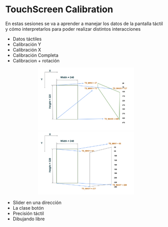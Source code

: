 # TouchScreen Calibration

En estas sesiones se va a aprender a manejar los datos de la pantalla táctil y cómo interpretarlos para poder realizar distintos interacciones

<ul>
	<li>Datos táctiles</li>
	<li>Calibración Y</li>
	<li>Calibración X</li>
	<li>Calibración Completa</li>
	<li>Calibracion + rotación</li>
</ul>

<p align="center">
	<img  src="/src/TouchScreen/CalibrationX.png" width="300"/>
	<img  src="/src/TouchScreen/CalibrationY.png" width="300"/>
	
</p>

<ul>
	<li>Slider en una dirección</li>
	<li>La clase botón</li>
	<li>Precisión táctil</li>
	<li>Dibujando libre</li>
</ul>